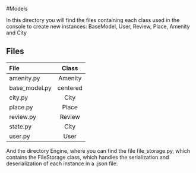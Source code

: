 #Models

In this directory you will find the files containing each class used in the console to create new instances: BaseModel, User, Review, Place, Amenity and City
## Files

| File  | Class  | 
| :------------ |:---------------:| 
| amenity.py     | Amenity |
| base_model.py| centered        |
| city.py | City|
| place.py | Place|
| review.py | Review |
|state.py | City|
| user.py | User|

And the directory Engine, where you can find the file file_storage.py, which contains the FileStorage class, which handles the serialization and deserialization of each instance in a .json file.
